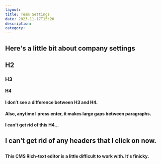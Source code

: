 ```yaml
---
layout: 
title: Team Settings
date: 2023-11-17T15:20
description: 
category: 
---
```


## Here\'s a little bit about company settings

## H2

### H3

#### H4

#### I don’t see a difference between H3 and H4. 

#### Also, anytime I press enter, it makes large gaps between paragraphs.

#### I can\'t get rid of this H4...



## I can\'t get rid of any headers that I click on now.

## 

#### This CMS Rich-text editor is a little difficult to work with. It\'s finicky.